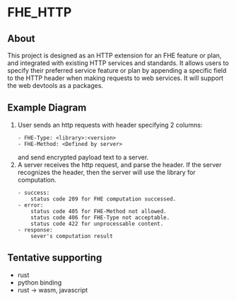 # FHE_HTTP

## About
This project is designed as an HTTP extension for an FHE feature or plan, and integrated with existing HTTP services and standards. It allows users to specify their preferred service feature or plan by appending a specific field to the HTTP header when making requests to web services. It will support the web devtools as a packages.

## Example Diagram
1. User sends an http requests with header specifying 2 columns:
    ```
    - FHE-Type: <library>:<version>
    - FHE-Method: <Defined by server>
    ```
    and send encrypted payload text to a server.
2. A server receives the http request, and parse the header. If the server recognizes the header, then the server will use the library for computation.
    ```
    - success: 
        status code 209 for FHE computation successed.
    - error: 
        status code 405 for FHE-Method not allowed.
        status code 406 for FHE-Type not acceptable.
        status code 422 for unprocessable content.
    - response: 
        sever's computation result

## Tentative supporting
- rust
- python binding
- rust -> wasm, javascript
